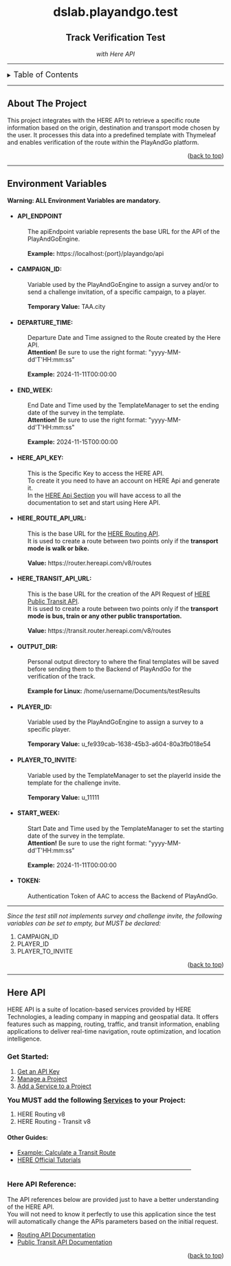 <a id="readme-top"></a>
<div align="center">
<h1>dslab.playandgo.test</h1>
<h2>Track Verification Test</h2>
<i>with Here API</i>

</div>
<hr>

<!-- TABLE OF CONTENTS -->
<details>
  <summary><font size="4"> Table of Contents</font> </summary>
  <ol>
    <li>
      <a href="#about-the-project">About the Project</a>
    </li>
    <li>
      <a href="#environment-variables">Environment Variables</a>
    </li>
    <li>
      <a href="#here-api">Here API</a>
    </li>
  </ol>
</details>
<hr>

<div id="about-the-project">
    <h2>About The Project</h2>
    <p>This project integrates with the HERE API to retrieve a specific route information based on the origin, destination and transport mode chosen by the user.
    It processes this data into a predefined template with Thymeleaf and enables verification of the route within the PlayAndGo platform.</p>
    <p align="right">(<a href="#readme-top">back to top</a>)</p>
</div>

<hr>

<div id="environment-variables">
    <h2>Environment Variables</h2>
    <b>Warning: ALL Environment Variables are mandatory.</b>
    <ul>
      <li>
          <h4>API_ENDPOINT</h4>
          <ul>
            The apiEndpoint variable represents the base URL for the API of the PlayAndGoEngine.
            <br><br>
            <b>Example:</b> https://localhost:{port}/playandgo/api
          </ul>
      </li>
      <li>
          <h4>CAMPAIGN_ID:</h4>
          <ul>
            Variable used by the PlayAndGoEngine to assign a survey and/or to send a challenge invitation, 
            of a specific campaign, to a player.
            <br><br>
            <b>Temporary Value:</b> TAA.city
          </ul>
      </li>
      <li>
          <h4>DEPARTURE_TIME:</h4>
          <ul>
            Departure Date and Time assigned to the Route created by the Here API. <br>
            <b>Attention!</b> Be sure to use the right format: "yyyy-MM-dd'T'HH:mm:ss"
            <br><br>
            <b>Example:</b> 2024-11-11T00:00:00
          </ul>
      </li>
      <li>
          <h4>END_WEEK:</h4>
          <ul>
            End Date and Time used by the TemplateManager to set the ending date of the survey in the template.<br>
            <b>Attention!</b> Be sure to use the right format: "yyyy-MM-dd'T'HH:mm:ss"
            <br><br>
            <b>Example:</b> 2024-11-15T00:00:00
          </ul>
      </li>
      <li>
          <h4>HERE_API_KEY:</h4>
          <ul>
            This is the Specific Key to access the HERE API.<br>
            To create it you need to have an account on HERE Api and generate it.<br>
            In the <a href="#here-api">HERE Api Section</a> you will have access to all the documentation to set and start using Here API.
          </ul>
      </li>
      <li>
          <h4>HERE_ROUTE_API_URL:</h4>
          <ul>
            This is the base URL for the <a href="#routing-api">HERE Routing API</a>.<br>
            It is used to create a route between two points only if the <b>transport mode is walk or bike.</b> 
            <br><br>
            <b>Value:</b> https://router.hereapi.com/v8/routes
          </ul>
      </li>
      <li>
          <h4>HERE_TRANSIT_API_URL:</h4>
          <ul>
            This is the base URL for the creation of the API Request of <a href="#public-transit-api">HERE Public Transit API</a>.<br>
            It is used to create a route between two points only if the <b>transport mode is bus, train or any other public transportation.</b>
            <br><br>
            <b>Value:</b> https://transit.router.hereapi.com/v8/routes
          </ul>
      </li>
      <li>
          <h4>OUTPUT_DIR:</h4>
          <ul>
            Personal output directory to where the final templates will be saved before sending them to the Backend of PlayAndGo for the verification of the track.
            <br><br>
            <b>Example for Linux:</b> /home/username/Documents/testResults
          </ul>
      </li>
      <li>
          <h4>PLAYER_ID:</h4>
          <ul>
            Variable used by the PlayAndGoEngine to assign a survey to a specific player.
            <br><br>
            <b>Temporary Value:</b> u_fe939cab-1638-45b3-a604-80a3fb018e54
          </ul>
      </li>
      <li>
          <h4>PLAYER_TO_INVITE:</h4>
          <ul>
            Variable used by the TemplateManager to set the playerId inside the template for the challenge invite.
            <br><br>
            <b>Temporary Value:</b> u_11111
          </ul>
      </li>
      <li>
          <h4>START_WEEK:</h4>
          <ul>
            Start Date and Time used by the TemplateManager to set the starting date of the survey in the template.<br>
            <b>Attention!</b> Be sure to use the right format: "yyyy-MM-dd'T'HH:mm:ss"
            <br><br>
            <b>Example:</b> 2024-11-11T00:00:00
          </ul>
      </li>
      <li>
          <h4>TOKEN:</h4>
          <ul>
            Authentication Token of AAC to access the Backend of PlayAndGo.
          </ul>
      </li>
    </ul>
    <hr>
    <i>Since the test still not implements survey and challenge invite, the following variables can be set to empty, but MUST be declared:</i>
    <ol>
        <li>CAMPAIGN_ID</li>
        <li>PLAYER_ID</li>
        <li>PLAYER_TO_INVITE</li>
    </ol>
    <p align="right">(<a href="#readme-top">back to top</a>)</p>
</div>

<hr>

<div id="here-api">
    <h2>Here API</h2>
<p>HERE API is a suite of location-based services provided by HERE Technologies, a leading company in mapping and geospatial data. It offers features such as mapping, routing, traffic, and transit information, enabling applications to deliver real-time navigation, route optimization, and location intelligence.</p>
    <h3>Get Started:</h3>
    <ol>
        <li>
            <a href="https://www.here.com/docs/bundle/identity-and-access-management-developer-guide/page/topics/plat-using-apikeys.html">Get an API Key</a>
        </li>
        <li>
            <a href="https://www.here.com/docs/bundle/identity-and-access-management-developer-guide/page/topics/manage-projects.html">Manage a Project</a>
        </li>
        <li>
            <a href="https://www.here.com/docs/bundle/identity-and-access-management-developer-guide/page/topics/manage-projects.html#services">Add a Service to a Project</a>
        </li>
    </ol>
    <font size="3"><b>You MUST add the following <u>Services</u> to your Project:</b> </font>
    <ol>
        <li>HERE Routing v8</li>
        <li>HERE Routing - Transit v8</li>
    </ol>
    <h4>Other Guides:</h4>
    <ul>
        <li>
            <a href="https://www.here.com/docs/bundle/public-transit-api-developer-guide/page/routing/route-example.html">Example: Calculate a Transit Route</a>
        </li>
        <li>
            <a href="https://www.here.com/docs/category/tutorials">HERE Official Tutorials</a>
        </li>
    </ul>
    <div align="center"><hr width="70%"></div>
    <h3>Here API Reference:</h3>
    The API references below are provided just to have a better understanding of the HERE API.<br>
    You will not need to know it perfectly to use this application since the test will automatically change the APIs parameters based on the initial request.
    <ul>
        <li>
            <div id="routing-api">
                <a href="https://www.here.com/docs/bundle/routing-api-v8-api-reference/page/index.html">Routing API Documentation</a>
            </div>
        </li>
        <li>
            <div id="public-transit-api">
                <a href="https://www.here.com/docs/bundle/public-transit-api-developer-guide/page/routing/README.html">Public Transit API Documentation</a>
            </div>
        </li>
        </ul>
    <p align="right">(<a href="#readme-top">back to top</a>)</p>
</div>



